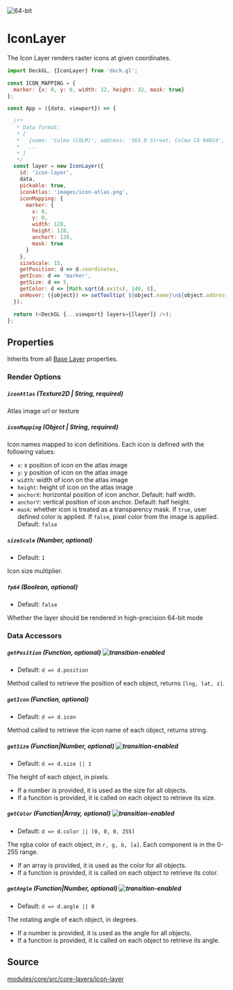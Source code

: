 <!-- INJECT:"IconLayerDemo" -->

<p class="badges">
  <img src="https://img.shields.io/badge/64--bit-support-blue.svg?style=flat-square" alt="64-bit" />
</p>

# IconLayer

The Icon Layer renders raster icons at given coordinates.

```js
import DeckGL, {IconLayer} from 'deck.gl';

const ICON_MAPPING = {
  marker: {x: 0, y: 0, width: 32, height: 32, mask: true}
};

const App = ({data, viewport}) => {

  /**
   * Data format:
   * [
   *   {name: 'Colma (COLM)', address: '365 D Street, Colma CA 94014', exits: 4214, coordinates: [-122.466233, 37.684638]},
   *   ...
   * ]
   */
  const layer = new IconLayer({
    id: 'icon-layer',
    data,
    pickable: true,
    iconAtlas: 'images/icon-atlas.png',
    iconMapping: {
      marker: {
        x: 0,
        y: 0,
        width: 128,
        height: 128,
        anchorY: 128,
        mask: true
      }
    },
    sizeScale: 15,
    getPosition: d => d.coordinates,
    getIcon: d => 'marker',
    getSize: d => 5,
    getColor: d => [Math.sqrt(d.exits), 140, 0],
    onHover: ({object}) => setTooltip(`${object.name}\n${object.address}`)
  });

  return (<DeckGL {...viewport} layers={[layer]} />);
};
```

## Properties

Inherits from all [Base Layer](/docs/api-reference/layer.md) properties.

### Render Options

##### `iconAtlas` (Texture2D | String, required)

Atlas image url or texture

##### `iconMapping` (Object | String, required)

Icon names mapped to icon definitions. Each icon is defined with the following values:

* `x`: x position of icon on the atlas image
* `y`: y position of icon on the atlas image
* `width`: width of icon on the atlas image
* `height`: height of icon on the atlas image
* `anchorX`: horizontal position of icon anchor. Default: half width.
* `anchorY`: vertical position of icon anchor. Default: half height.
* `mask`: whether icon is treated as a transparency mask.
  If `true`, user defined color is applied.
  If `false`, pixel color from the image is applied.
  Default: `false`

##### `sizeScale` (Number, optional)

* Default: `1`

Icon size multiplier.

##### `fp64` (Boolean, optional)

* Default: `false`

Whether the layer should be rendered in high-precision 64-bit mode

### Data Accessors

##### `getPosition` (Function, optional) ![transition-enabled](https://img.shields.io/badge/transition-enabled-green.svg?style=flat-square")

* Default: `d => d.position`

Method called to retrieve the position of each object, returns `[lng, lat, z]`.

##### `getIcon` (Function, optional)

* Default: `d => d.icon`

Method called to retrieve the icon name of each object, returns string.

##### `getSize` (Function|Number, optional) ![transition-enabled](https://img.shields.io/badge/transition-enabled-green.svg?style=flat-square")

* Default: `d => d.size || 1`

The height of each object, in pixels.

* If a number is provided, it is used as the size for all objects.
* If a function is provided, it is called on each object to retrieve its size.


##### `getColor` (Function|Array, optional) ![transition-enabled](https://img.shields.io/badge/transition-enabled-green.svg?style=flat-square")

* Default: `d => d.color || [0, 0, 0, 255]`

The rgba color of each object, in `r, g, b, [a]`. Each component is in the 0-255 range.

* If an array is provided, it is used as the color for all objects.
* If a function is provided, it is called on each object to retrieve its color.


##### `getAngle` (Function|Number, optional) ![transition-enabled](https://img.shields.io/badge/transition-enabled-green.svg?style=flat-square")

* Default: `d => d.angle || 0`

The rotating angle  of each object, in degrees.

* If a number is provided, it is used as the angle for all objects.
* If a function is provided, it is called on each object to retrieve its angle.


## Source

[modules/core/src/core-layers/icon-layer](https://github.com/uber/deck.gl/tree/5.2-release/modules/core/src/core-layers/icon-layer)

